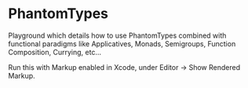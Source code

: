 # PhantomTypes
Playground which details how to use PhantomTypes combined with functional paradigms like Applicatives, Monads, Semigroups, Function Composition, Currying, etc...

Run this with Markup enabled in Xcode, under Editor -> Show Rendered Markup.
